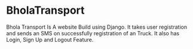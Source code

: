 # BholaTransport
Bhola Transport Is A website Build using Django. It  takes user registration and sends an SMS on successfully registration of an Truck. It also has Login, Sign Up and Logout Feature.
